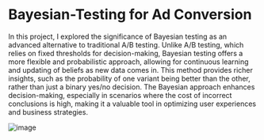 # Bayesian-Testing for Ad Conversion


In this project, I explored the significance of Bayesian testing as an advanced alternative to traditional A/B testing. Unlike A/B testing, which relies on fixed thresholds for decision-making, Bayesian testing offers a more flexible and probabilistic approach, allowing for continuous learning and updating of beliefs as new data comes in. This method provides richer insights, such as the probability of one variant being better than the other, rather than just a binary yes/no decision. The Bayesian approach enhances decision-making, especially in scenarios where the cost of incorrect conclusions is high, making it a valuable tool in optimizing user experiences and business strategies.


![image](https://github.com/user-attachments/assets/d1503a32-8cca-464f-82e2-746ecf64d52b)
